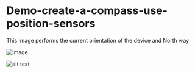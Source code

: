 # Demo-create-a-compass-use-position-sensors


This image performs the current orientation of the device and North way

![image](https://user-images.githubusercontent.com/43597747/104677655-60394980-571c-11eb-99ac-e2ca9d3a59f2.png)



![alt text](https://4.bp.blogspot.com/-IfGN2zv1flg/VLo6Lp5JZOI/AAAAAAAAD1k/HkCC_b2VpSA/s1600/directions.png)
